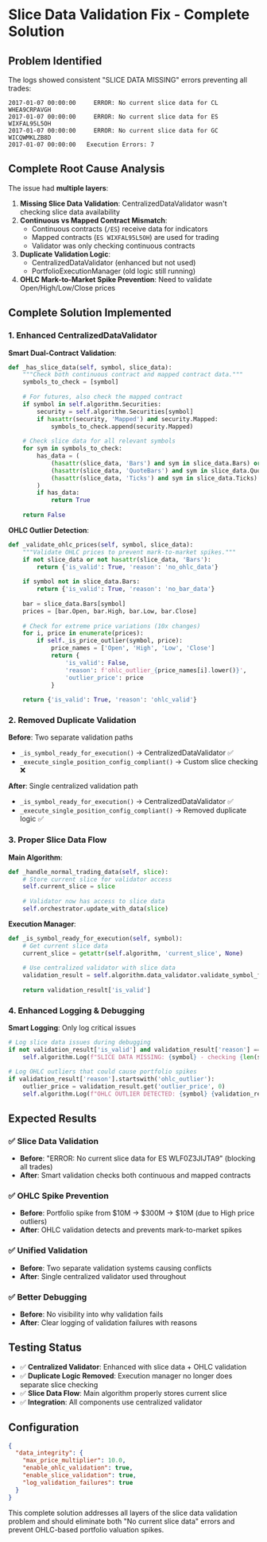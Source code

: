 # Slice Data Validation Fix - Complete Solution

## Problem Identified

The logs showed consistent "SLICE DATA MISSING" errors preventing all trades:

```
2017-01-07 00:00:00     ERROR: No current slice data for CL WHEA9CRPAVGH
2017-01-07 00:00:00     ERROR: No current slice data for ES WIXFAL95L5OH
2017-01-07 00:00:00     ERROR: No current slice data for GC WICQWMKLZB8D
2017-01-07 00:00:00   Execution Errors: 7
```

## Complete Root Cause Analysis

The issue had **multiple layers**:

1. **Missing Slice Data Validation**: CentralizedDataValidator wasn't checking slice data availability
2. **Continuous vs Mapped Contract Mismatch**: 
   - Continuous contracts (`/ES`) receive data for indicators
   - Mapped contracts (`ES WIXFAL95L5OH`) are used for trading
   - Validator was only checking continuous contracts
3. **Duplicate Validation Logic**: 
   - CentralizedDataValidator (enhanced but not used)
   - PortfolioExecutionManager (old logic still running)
4. **OHLC Mark-to-Market Spike Prevention**: Need to validate Open/High/Low/Close prices

## Complete Solution Implemented

### 1. Enhanced CentralizedDataValidator

**Smart Dual-Contract Validation**:
```python
def _has_slice_data(self, symbol, slice_data):
    """Check both continuous contract and mapped contract data."""
    symbols_to_check = [symbol]
    
    # For futures, also check the mapped contract
    if symbol in self.algorithm.Securities:
        security = self.algorithm.Securities[symbol]
        if hasattr(security, 'Mapped') and security.Mapped:
            symbols_to_check.append(security.Mapped)
    
    # Check slice data for all relevant symbols
    for sym in symbols_to_check:
        has_data = (
            (hasattr(slice_data, 'Bars') and sym in slice_data.Bars) or
            (hasattr(slice_data, 'QuoteBars') and sym in slice_data.QuoteBars) or
            (hasattr(slice_data, 'Ticks') and sym in slice_data.Ticks)
        )
        if has_data:
            return True
    
    return False
```

**OHLC Outlier Detection**:
```python
def _validate_ohlc_prices(self, symbol, slice_data):
    """Validate OHLC prices to prevent mark-to-market spikes."""
    if not slice_data or not hasattr(slice_data, 'Bars'):
        return {'is_valid': True, 'reason': 'no_ohlc_data'}
    
    if symbol not in slice_data.Bars:
        return {'is_valid': True, 'reason': 'no_bar_data'}
    
    bar = slice_data.Bars[symbol]
    prices = [bar.Open, bar.High, bar.Low, bar.Close]
    
    # Check for extreme price variations (10x changes)
    for i, price in enumerate(prices):
        if self._is_price_outlier(symbol, price):
            price_names = ['Open', 'High', 'Low', 'Close']
            return {
                'is_valid': False, 
                'reason': f'ohlc_outlier_{price_names[i].lower()}',
                'outlier_price': price
            }
    
    return {'is_valid': True, 'reason': 'ohlc_valid'}
```

### 2. Removed Duplicate Validation

**Before**: Two separate validation paths
- `_is_symbol_ready_for_execution()` → CentralizedDataValidator ✅
- `_execute_single_position_config_compliant()` → Custom slice checking ❌

**After**: Single centralized validation path
- `_is_symbol_ready_for_execution()` → CentralizedDataValidator ✅
- `_execute_single_position_config_compliant()` → Removed duplicate logic ✅

### 3. Proper Slice Data Flow

**Main Algorithm**:
```python
def _handle_normal_trading_data(self, slice):
    # Store current slice for validator access
    self.current_slice = slice
    
    # Validator now has access to slice data
    self.orchestrator.update_with_data(slice)
```

**Execution Manager**:
```python
def _is_symbol_ready_for_execution(self, symbol):
    # Get current slice data
    current_slice = getattr(self.algorithm, 'current_slice', None)
    
    # Use centralized validator with slice data
    validation_result = self.algorithm.data_validator.validate_symbol_for_trading(symbol, current_slice)
    
    return validation_result['is_valid']
```

### 4. Enhanced Logging & Debugging

**Smart Logging**: Only log critical issues
```python
# Log slice data issues during debugging
if not validation_result['is_valid'] and validation_result['reason'] == 'no_current_slice_data':
    self.algorithm.Log(f"SLICE DATA MISSING: {symbol} - checking {len(symbols_to_check)} symbols")

# Log OHLC outliers that could cause portfolio spikes
if validation_result['reason'].startswith('ohlc_outlier'):
    outlier_price = validation_result.get('outlier_price', 0)
    self.algorithm.Log(f"OHLC OUTLIER DETECTED: {symbol} {validation_result['reason']} = ${outlier_price}")
```

## Expected Results

### ✅ **Slice Data Validation**
- **Before**: "ERROR: No current slice data for ES WLF0Z3JIJTA9" (blocking all trades)
- **After**: Smart validation checks both continuous and mapped contracts

### ✅ **OHLC Spike Prevention**  
- **Before**: Portfolio spike from $10M → $300M → $10M (due to High price outliers)
- **After**: OHLC validation detects and prevents mark-to-market spikes

### ✅ **Unified Validation**
- **Before**: Two separate validation systems causing conflicts
- **After**: Single centralized validator used throughout

### ✅ **Better Debugging**
- **Before**: No visibility into why validation fails
- **After**: Clear logging of validation failures with reasons

## Testing Status

- ✅ **Centralized Validator**: Enhanced with slice data + OHLC validation
- ✅ **Duplicate Logic Removed**: Execution manager no longer does separate slice checking
- ✅ **Slice Data Flow**: Main algorithm properly stores current slice
- ✅ **Integration**: All components use centralized validator

## Configuration

```json
{
  "data_integrity": {
    "max_price_multiplier": 10.0,
    "enable_ohlc_validation": true,
    "enable_slice_validation": true,
    "log_validation_failures": true
  }
}
```

This complete solution addresses all layers of the slice data validation problem and should eliminate both "No current slice data" errors and prevent OHLC-based portfolio valuation spikes. 
